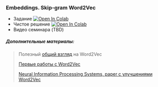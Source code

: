 ### Embeddings. Skip-gram Word2Vec

- Задание [![Open In Colab](https://colab.research.google.com/assets/colab-badge.svg)](https://colab.research.google.com/github/kirili4ik/iad-deep-learning/blob/master/2021/seminars/sem07/sem07_task.ipynb)
- Чистое решение [![Open In Colab](https://colab.research.google.com/assets/colab-badge.svg)](https://colab.research.google.com/github/kirili4ik/iad-deep-learning/blob/master/2021/seminars/sem07/sem07_solution.ipynb)
- Видео семинара (TBD)



##### Дополнительные материалы:
> Полезный [общий взгляд](http://mccormickml.com/2016/04/19/word2vec-tutorial-the-skip-gram-model/) на Word2Vec
>
> [Первые работы с Word2Vec](https://arxiv.org/pdf/1301.3781.pdf)
> 
> [Neural Information Processing Systems, paper с улучшениями Word2Vec](http://papers.nips.cc/paper/5021-distributed-representations-of-words-and-phrases-and-their-compositionality.pdf)
